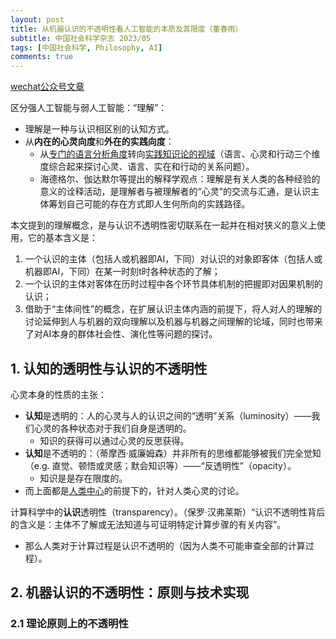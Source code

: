 ```yaml
---
layout: post
title: 从机器认识的不透明性看人工智能的本质及其限度（董春雨）
subtitle: 中国社会科学杂志 2023/05
tags: [中国社会科学, Philosophy, AI]
comments: true
---
```


[wechat公众号文章](https://mp.weixin.qq.com/s/kN3DTKBroPjNEIvL_FoSlg)

区分强人工智能与弱人工智能：“理解”：
* 理解是一种与认识相区别的认知方式。
* 从**内在的心灵向度**和**外在的实践向度**：
  * 从<u>专门的语言分析角度</u>转向<u>实践知识论的视域</u>（<h>语言、心灵和行动三个维度综合起来探讨心灵、语言、实在和行动的关系问题</h>）。
  * 海德格尔、伽达默尔等提出的解释学观点：理解是有关人类的各种经验的意义的诠释活动，是理解者与被理解者的“心灵”的交流与汇通，是认识主体筹划自己可能的存在方式即人生何所向的实践路径。

本文提到的理解概念，是与认识不透明性密切联系在一起并在相对狭义的意义上使用，它的基本含义是：
1. 一个认识的主体（包括人或机器即AI，下同）对认识的对象即客体（包括人或机器即AI，下同）在某一时刻t时各种状态的了解；
2. 一个认识的主体对客体在历时过程中各个环节具体机制的把握即对因果机制的认识；
3. 借助于“主体间性”的概念，在扩展认识主体内涵的前提下，将人对人的理解的讨论延伸到人与机器的双向理解以及机器与机器之间理解的论域，同时也带来了对AI本身的群体社会性、演化性等问题的探讨。


## 1. 认知的透明性与认识的不透明性

心灵本身的性质的主张：
* **认知**是透明的：人的心灵与人的认识之间的“透明”关系（luminosity）——我们心灵的各种状态对于我们自身是透明的。
  * 知识的获得可以通过心灵的反思获得。
* **认知**是不透明的：（蒂摩西·威廉姆森）并非所有的思维都能够被我们完全觉知（e.g. 直觉、顿悟或灵感；默会知识等）——“反透明性”（opacity）。
  * 知识是是存在限度的。
* 而上面都是<u>人类中心</u>的前提下的，针对人类心灵的讨论。

计算科学中的**认识**透明性（transparency）。（保罗·汉弗莱斯）“认识不透明性背后的含义是：主体不了解或无法知道与可证明特定计算步骤的有关内容”。
* 那么人类对于计算过程是认识不透明的（因为人类不可能审查全部的计算过程）。

## 2. 机器认识的不透明性：原则与技术实现

### 2.1 理论原则上的不透明性
